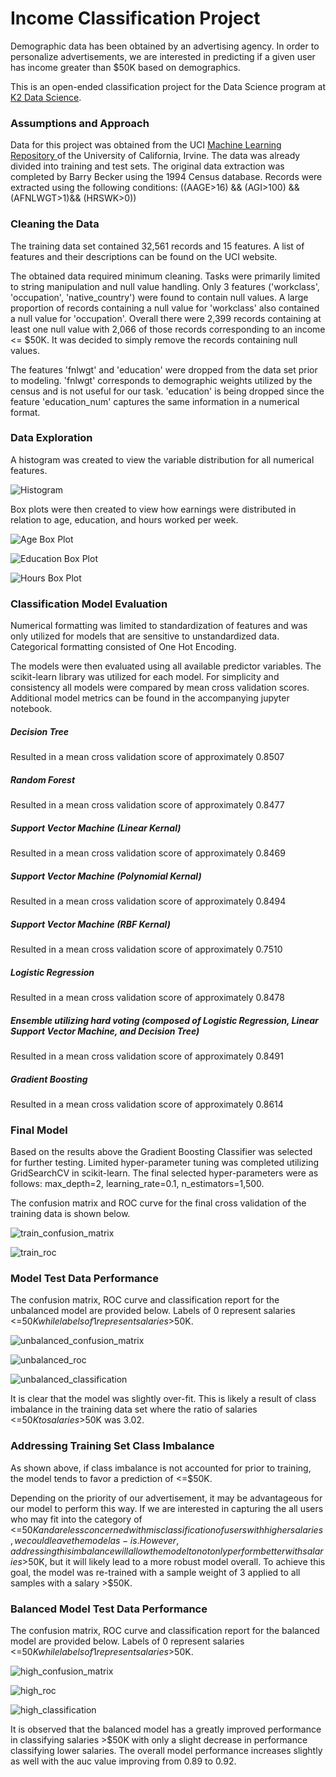 # Income Classification Project
Demographic data has been obtained by an advertising agency.  In order to personalize advertisements, we are interested in predicting if a given user has income greater than $50K based on demographics.

This is an open-ended classification project for the Data Science program at [K2 Data Science](http://k2datascience.com).

### Assumptions and Approach
Data for this project was obtained from the UCI  [Machine Learning Repository ](http://www.basketball-reference.com/leagues/NBA_2017_per_game.html) of the University of California, Irvine.  The data was already divided into training and test sets.  The original data extraction was completed by Barry Becker using the 1994 Census database.  Records were extracted using the following conditions: ((AAGE>16) && (AGI>100) && (AFNLWGT>1)&& (HRSWK>0))

### Cleaning the Data
The training data set contained 32,561 records and 15 features.  A list of features and their descriptions can be found on the UCI website.

The obtained data required minimum cleaning.  Tasks were primarily limited to string manipulation and null value handling.  Only 3 features ('workclass', 'occupation', 'native_country') were found to contain null values.  A large proportion of records containing a null value for 'workclass' also contained a null value for 'occupation'.  Overall there were 2,399 records containing at least one null value with 2,066 of those records corresponding to an income <= $50K.  It was decided to simply remove the records containing null values.

The features 'fnlwgt' and 'education' were dropped from the data set prior to modeling.  'fnlwgt' corresponds to demographic weights utilized by the census and is not useful for our task.  'education' is being dropped since the feature 'education_num' captures the same information in a numerical format.

### Data Exploration
A histogram was created to view the variable distribution for all numerical features.

![Histogram](figures/train_data_hist.png)

Box plots were then created to view how earnings were distributed in relation to age, education, and hours worked per week.

![Age Box Plot](figures/age_box.png)

![Education Box Plot](figures/education_box.png)

![Hours Box Plot](figures/hours_box.png)

### Classification Model Evaluation
Numerical formatting was limited to standardization of features and was only utilized for models that are sensitive to unstandardized data.  Categorical formatting consisted of One Hot Encoding.

The models were then evaluated using all available predictor variables.  The scikit-learn library was utilized for each model.  For simplicity and consistency all models were compared by mean cross validation scores.  Additional model metrics can be found in the accompanying jupyter notebook.

##### Decision Tree
Resulted in a mean cross validation score of approximately 0.8507

##### Random Forest
Resulted in a mean cross validation score of approximately 0.8477

##### Support Vector Machine (Linear Kernal)
Resulted in a mean cross validation score of approximately 0.8469

##### Support Vector Machine (Polynomial Kernal)
Resulted in a mean cross validation score of approximately 0.8494

##### Support Vector Machine (RBF Kernal)
Resulted in a mean cross validation score of approximately 0.7510

##### Logistic Regression
Resulted in a mean cross validation score of approximately 0.8478

##### Ensemble utilizing hard voting (composed of Logistic Regression, Linear Support Vector Machine, and Decision Tree)
Resulted in a mean cross validation score of approximately 0.8491

##### Gradient Boosting
Resulted in a mean cross validation score of approximately 0.8614

### Final Model
Based on the results above the Gradient Boosting Classifier was selected for further testing.  Limited hyper-parameter tuning was completed utilizing GridSearchCV in scikit-learn.  The final selected hyper-parameters were as follows: max_depth=2, learning_rate=0.1, n_estimators=1,500.

The confusion matrix and ROC curve for the final cross validation of the training data is shown below.

![train_confusion_matrix](figures/boosting_train_matrix.png)

![train_roc](figures/boosting_train_roc.png)

### Model Test Data Performance
The confusion matrix, ROC curve and classification report for the unbalanced model are provided below.  Labels of 0 represent salaries <=$50K while labels of 1 represent salaries >$50K.

![unbalanced_confusion_matrix](figures/boosting_test_matrix_unbalanced.png)

![unbalanced_roc](figures/boosting_test_roc_unbalanced.png)

![unbalanced_classification](figures/boosting_test_report_unbalanced.png)

It is clear that the model was slightly over-fit.  This is likely a result of class imbalance in the training data set where the ratio of salaries <=$50K to salaries >$50K was 3.02.

### Addressing Training Set Class Imbalance
As shown above, if class imbalance is not accounted for prior to training, the model tends to favor a prediction of <=$50K.

Depending on the priority of our advertisement, it may be advantageous for our model to perform this way.  If we are interested in capturing the all users who may fit into the category of <=$50K and are less concerned with misclassification of users with higher salaries, we could leave the model as-is.  However, addressing this imbalance will allow the model to not only perform better with salaries >$50K, but it will likely lead to a more robust model overall. To achieve this goal, the model was re-trained with a sample weight of 3 applied to all samples with a salary >$50K.

### Balanced Model Test Data Performance
The confusion matrix, ROC curve and classification report for the balanced model are provided below.  Labels of 0 represent salaries <=$50K while labels of 1 represent salaries >$50K.

![high_confusion_matrix](figures/boosting_test_matrix_balanced.png)

![high_roc](figures/boosting_test_roc_balanced.png)

![high_classification](figures/boosting_test_report_balanced.png)

It is observed that the balanced model has a greatly improved performance in classifying salaries >$50K with only a slight decrease in performance classifying lower salaries.  The overall model performance increases slightly as well with the auc value improving from 0.89 to 0.92.
